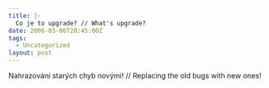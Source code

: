 ```yaml
---
title: |-
  Co je to upgrade? // What's upgrade?
date: 2006-03-06T20:45:00Z
tags:
  - Uncategorized
layout: post
---
```

Nahrazování starých chyb novými! // Replacing the old bugs with new ones!